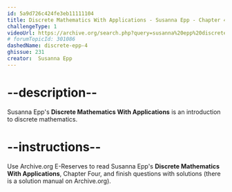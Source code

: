 ```yaml
---
id: 5a9d726c424fe3eb11111104
title: Discrete Mathematics With Applications - Susanna Epp - Chapter 4
challengeType: 1
videoUrl: https://archive.org/search.php?query=susanna%20epp%20discrete%20mathematics
# forumTopicId: 301086
dashedName: discrete-epp-4
ghissue: 231
creator:  Susanna Epp
---
```


# --description--

Susanna Epp's __Discrete Mathematics With Applications__ is an introduction to discrete mathematics.

# --instructions--

Use Archive.org E-Reserves to read Susanna Epp's __Discrete Mathematics With Applications__, Chapter Four, and finish questions with solutions (there is a solution manual on Archive.org). 